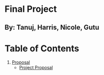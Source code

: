 # **Final Project**
## By: Tanuj, Harris, Nicole, Gutu

# **Table of Contents**
1. [Proposal](Proposal)
    - [Project Proposal](Proposal/Proposal.pdf)
